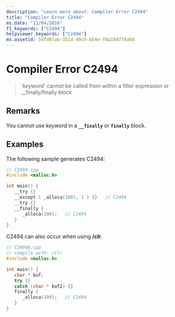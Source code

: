 ```yaml
---
description: "Learn more about: Compiler Error C2494"
title: "Compiler Error C2494"
ms.date: "11/04/2016"
f1_keywords: ["C2494"]
helpviewer_keywords: ["C2494"]
ms.assetid: 5dfd07ab-351d-49c9-b54e-f0a104776ab8
---
```

# Compiler Error C2494

> '*keyword*' cannot be called from within a filter expression or __finally/finally block

## Remarks

You cannot use *keyword* in a **`__finally`** or **`finally`** block.

## Examples

The following sample generates C2494:

```cpp
// C2494.cpp
#include <malloc.h>

int main() {
   __try {}
   __except ( _alloca(100), 1 ) {}   // C2494
   __try {}
   __finally {
      _alloca(100);   // C2494
   }
}
```

C2494 can also occur when using **/clr**.

```cpp
// C2494b.cpp
// compile with: /clr
#include <malloc.h>

int main() {
   char * buf;
   try {}
   catch (char * buf2) {}
   finally {
      _alloca(100);   // C2494
   }
}
```
